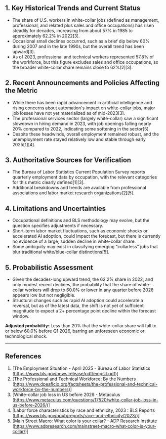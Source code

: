 ## 1. Key Historical Trends and Current Status

- The share of U.S. workers in white-collar jobs (defined as management, professional, and related plus sales and office occupations) has risen steadily for decades, increasing from about 57% in 1985 to approximately 62.2% in 2022[3].
- Occasional small declines occurred, such as a brief dip below 60% during 2007 and in the late 1990s, but the overall trend has been upward[3].
- As of 2023, professional and technical workers represented 57.8% of the workforce, but this figure excludes sales and office occupations, so the broader white-collar share remains close to 62%[2][3].

## 2. Recent Announcements and Policies Affecting the Metric

- While there has been rapid advancement in artificial intelligence and rising concerns about automation's impact on white-collar jobs, major job losses have not yet materialized as of mid-2023[3].
- The professional services sector (largely white-collar) saw a significant slowdown in hiring demand in 2023, with job openings falling nearly 20% compared to 2022, indicating some softening in the sector[5].
- Despite these headwinds, overall employment remained robust, and the unemployment rate stayed relatively low and stable through early 2025[1][4].

## 3. Authoritative Sources for Verification

- The Bureau of Labor Statistics Current Population Survey reports quarterly employment data by occupation, with the relevant categories for this metric clearly defined[1][3].
- Additional breakdowns and trends are available from professional associations and labor market research organizations[2][5].

## 4. Limitations and Uncertainties

- Occupational definitions and BLS methodology may evolve, but the question specifies adjustments if necessary.
- Short-term labor market fluctuations, such as economic shocks or accelerated AI adoption, could impact the forecast, but there is currently no evidence of a large, sudden decline in white-collar share.
- Some ambiguity may exist in classifying emerging "collarless" jobs that blur traditional white/blue-collar distinctions[5].

## 5. Probabilistic Assessment

- Given the decades-long upward trend, the 62.2% share in 2022, and only modest recent declines, the probability that the share of white-collar workers will drop to 60.0% or lower in any quarter before 2026 appears low but not negligible.
- Structural changes such as rapid AI adoption could accelerate a reversal, but as of the latest data, the shift is not yet of sufficient magnitude to expect a 2+ percentage point decline within the forecast window.

**Adjusted probability:** Less than 20% that the white-collar share will fall to or below 60.0% before Q1 2026, barring an unforeseen economic or technological shock.

---

## References

1. [The Employment Situation - April 2025 - Bureau of Labor Statistics (https://www.bls.gov/news.release/pdf/empsit.pdf)]
2. [The Professional and Technical Workforce: By the Numbers (https://www.dpeaflcio.org/factsheets/the-professional-and-technical-workforce-by-the-numbers)]
3. [White-collar job loss in US before 2026 - Metaculus (https://www.metaculus.com/questions/17520/white-collar-job-loss-in-us-before-2026/)]
4. [Labor force characteristics by race and ethnicity, 2023 : BLS Reports (https://www.bls.gov/opub/reports/race-and-ethnicity/2023/)]
5. [Main Street Macro: What color is your collar? - ADP Research Institute (https://www.adpresearch.com/mainstreet-macro-what-color-is-your-collar/)]